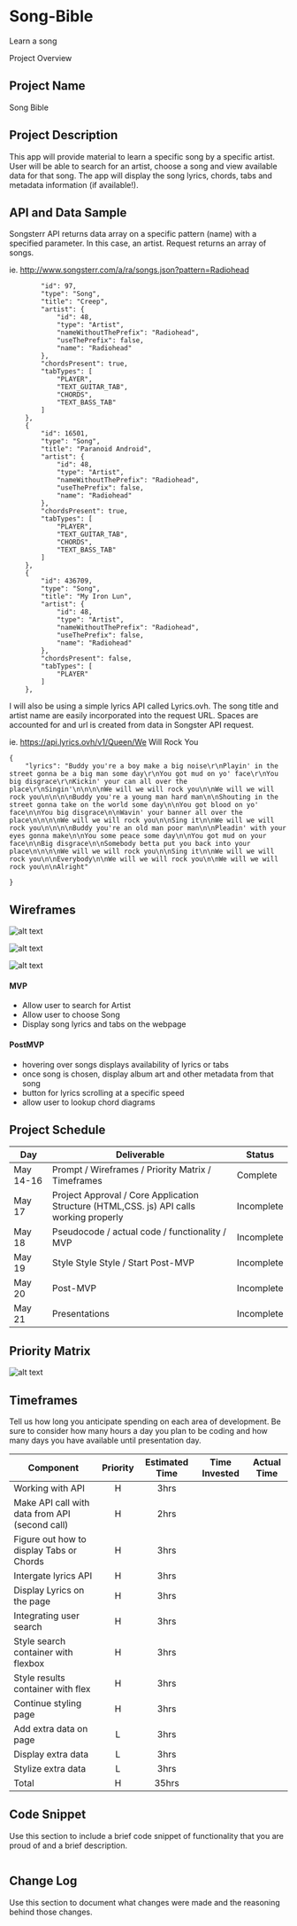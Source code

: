# Song-Bible
Learn a song

 Project Overview

## Project Name

Song Bible

## Project Description

This app will provide material to learn a specific song by a specific artist.  User will be able to search for an artist, choose a song and view available data for that song.  The app will display the song lyrics, chords, tabs and metadata information (if available!). 

## API and Data Sample

Songsterr API returns data array on a specific pattern (name) with a specified parameter.  In this case, an artist. Request returns an array of songs.  

ie. http://www.songsterr.com/a/ra/songs.json?pattern=Radiohead

```{
        "id": 97,
        "type": "Song",
        "title": "Creep",
        "artist": {
            "id": 48,
            "type": "Artist",
            "nameWithoutThePrefix": "Radiohead",
            "useThePrefix": false,
            "name": "Radiohead"
        },
        "chordsPresent": true,
        "tabTypes": [
            "PLAYER",
            "TEXT_GUITAR_TAB",
            "CHORDS",
            "TEXT_BASS_TAB"
        ]
    },
    {
        "id": 16501,
        "type": "Song",
        "title": "Paranoid Android",
        "artist": {
            "id": 48,
            "type": "Artist",
            "nameWithoutThePrefix": "Radiohead",
            "useThePrefix": false,
            "name": "Radiohead"
        },
        "chordsPresent": true,
        "tabTypes": [
            "PLAYER",
            "TEXT_GUITAR_TAB",
            "CHORDS",
            "TEXT_BASS_TAB"
        ]
    },
    {
        "id": 436709,
        "type": "Song",
        "title": "My Iron Lun",
        "artist": {
            "id": 48,
            "type": "Artist",
            "nameWithoutThePrefix": "Radiohead",
            "useThePrefix": false,
            "name": "Radiohead"
        },
        "chordsPresent": false,
        "tabTypes": [
            "PLAYER"
        ]
    },
 ```
I will also be using a simple lyrics API called Lyrics.ovh.  The song title and artist name are easily incorporated into the request URL. Spaces are accounted for and url is created from data in Songster API request.

ie. https://api.lyrics.ovh/v1/Queen/We Will Rock You 

```
{
    "lyrics": "Buddy you're a boy make a big noise\r\nPlayin' in the street gonna be a big man some day\r\nYou got mud on yo' face\r\nYou big disgrace\r\nKickin' your can all over the place\r\nSingin'\n\n\n\nWe will we will rock you\n\nWe will we will rock you\n\n\n\nBuddy you're a young man hard man\n\nShouting in the street gonna take on the world some day\n\nYou got blood on yo' face\n\nYou big disgrace\n\nWavin' your banner all over the place\n\n\n\nWe will we will rock you\n\nSing it\n\nWe will we will rock you\n\n\n\nBuddy you're an old man poor man\n\nPleadin' with your eyes gonna make\n\nYou some peace some day\n\nYou got mud on your face\n\nBig disgrace\n\nSomebody betta put you back into your place\n\n\n\nWe will we will rock you\n\nSing it\n\nWe will we will rock you\n\nEverybody\n\nWe will we will rock you\n\nWe will we will rock you\n\nAlright"

}
```


## Wireframes

![alt text](https://res.cloudinary.com/willnolin/image/upload/c_thumb,w_200,g_face/v1621178951/Homepage_cijq9c.png "homepage")

![alt text](https://res.cloudinary.com/willnolin/image/upload/c_thumb,w_200,g_face/v1621178966/after_song_click_ushuyd.png "after search")

![alt text](https://res.cloudinary.com/willnolin/image/upload/c_thumb,w_200,g_face/v1621178965/after_search_kz1hsr.png "after click")
#### MVP 
  * Allow user to search for Artist
  * Allow user to choose Song
  * Display song lyrics and tabs on the webpage

#### PostMVP  
  * hovering over songs displays availability of lyrics or tabs
  * once song is chosen, display album art and other metadata from that song
  * button for lyrics scrolling at a specific speed
  * allow user to lookup chord diagrams

## Project Schedule

|  Day | Deliverable | Status
|---|---| ---|
|May 14-16| Prompt / Wireframes / Priority Matrix / Timeframes | Complete
|May 17| Project Approval / Core Application Structure (HTML,CSS. js) API calls working properly | Incomplete
|May 18| Pseudocode / actual code / functionality / MVP | Incomplete
|May 19| Style Style Style / Start Post-MVP | Incomplete
|May 20| Post-MVP| Incomplete
|May 21| Presentations | Incomplete

## Priority Matrix
![alt text](https://res.cloudinary.com/willnolin/image/upload/v1621128421/Song-Bible-Priority-Matrix_cqmmf0.png "priority matrix")

## Timeframes

Tell us how long you anticipate spending on each area of development. Be sure to consider how many hours a day you plan to be coding and how many days you have available until presentation day.


| Component | Priority | Estimated Time | Time Invested | Actual Time |
| --- | :---: |  :---: | :---: | :---: |
| Working with API | H | 3hrs| | |
| Make API call with data from API (second call) | H | 2hrs | | |
| Figure out how to display Tabs or Chords | H | 3hrs | | |
| Intergate lyrics API | H | 3hrs| | |
| Display Lyrics on the page| H | 3hrs| |  |
| Integrating user search | H | 3hrs| | |
| Style search container with flexbox | H | 3hrs | | |
| Style results container with flex | H | 3hrs | | |
| Continue styling page | H | 3hrs | | |
| Add extra data on page | L | 3hrs | | |
| Display extra data | L | 3hrs | | |
|Stylize extra data | L | 3hrs | | |
| Total | H | 35hrs |  | |

## Code Snippet

Use this section to include a brief code snippet of functionality that you are proud of and a brief description.  

```

```

## Change Log
 Use this section to document what changes were made and the reasoning behind those changes.  
